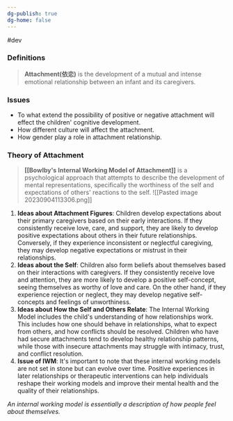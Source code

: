 ```yaml
---
dg-publish: true
dg-home: false
---
```

#dev 
### Definitions
>**Attachment(依恋)** is the development of a mutual and intense emotional relationship between an infant and its caregivers. 

### Issues
- To what extend the possibility of positive or negative attachment will effect the children' cognitive development.
- How different culture will affect the attachment.
- How gender play a role in attachment relationship.

### Theory of Attachment
>**[[Bowlby's Internal Working Model of Attachment]]** is a psychological approach that attempts to describe the development of mental representations, specifically the worthiness of the self and expectations of others' reactions to the self.
>![[Pasted image 20230904113306.png]]


1. **Ideas about Attachment Figures**: Children develop expectations about their primary caregivers based on their early interactions. If they consistently receive love, care, and support, they are likely to develop positive expectations about others in their future relationships. Conversely, if they experience inconsistent or neglectful caregiving, they may develop negative expectations or mistrust in their relationships.
2. **Ideas about the Self**: Children also form beliefs about themselves based on their interactions with caregivers. If they consistently receive love and attention, they are more likely to develop a positive self-concept, seeing themselves as worthy of love and care. On the other hand, if they experience rejection or neglect, they may develop negative self-concepts and feelings of unworthiness.
3. **Ideas about How the Self and Others Relate**: The Internal Working Model includes the child's understanding of how relationships work. This includes how one should behave in relationships, what to expect from others, and how conflicts should be resolved. Children who have had secure attachments tend to develop healthy relationship patterns, while those with insecure attachments may struggle with intimacy, trust, and conflict resolution.
4. **Issue of IWM**: It's important to note that these internal working models are not set in stone but can evolve over time. Positive experiences in later relationships or therapeutic interventions can help individuals reshape their working models and improve their mental health and the quality of their relationships.

*An internal working model is essentially a description of how people feel about themselves.*
